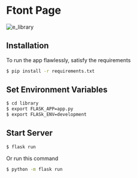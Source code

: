 # Ftont Page
![e_library](https://user-images.githubusercontent.com/59414392/196379219-70043457-1d12-45f3-8e69-21977de55159.png)


## Installation

To run the app flawlessly, satisfy the requirements
```bash
$ pip install -r requirements.txt
```

## Set Environment Variables
```bash
$ cd library
$ export FLASK_APP=app.py
$ export FLASk_ENV=development
```

## Start Server
```bash
$ flask run
```

Or run this command 
```bash
$ python -m flask run
```
